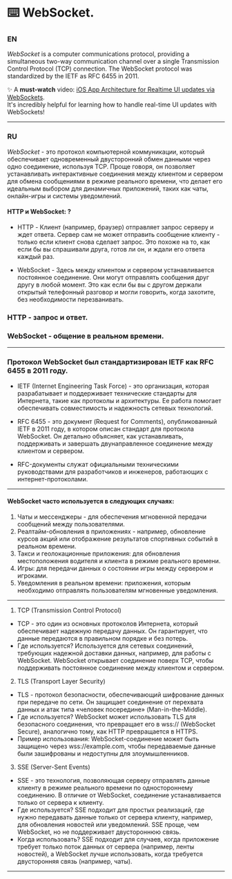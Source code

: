 ⌨️ WebSocket.
=====

### EN
*WebSocket* is a computer communications protocol, providing a simultaneous two-way communication channel over a single Transmission Control Protocol (TCP) connection. The WebSocket protocol was standardized by the IETF as RFC 6455 in 2011.

✨ A **must-watch** video: [iOS App Architecture for Realtime UI updates via WebSockets](https://example.com/video).  
It's incredibly helpful for learning how to handle real-time UI updates with WebSockets!

-----

### RU
*WebSocket* - это протокол компьютерной коммуникации, который обеспечивает одновременный двусторонний обмен данными через одно соединение, используя TCP. 
Проще говоря, он позволяет устанавливать интерактивные соединения между клиентом и сервером для обмена сообщениями в режиме реального времени, что делает его идеальным выбором для динамичных приложений, таких как чаты, онлайн-игры и системы уведомлений.

#### HTTP и WebSocket: ?
- HTTP - Клиент (например, браузер) отправляет запрос серверу и ждет ответа. Сервер сам не может отправить сообщение клиенту - только если клиент снова сделает запрос. Это похоже на то, как если бы вы спрашивали друга, готов ли он, и ждали его ответа каждый раз.

- WebSocket - Здесь между клиентом и сервером устанавливается постоянное соединение. Они могут отправлять сообщения друг другу в любой момент. Это как если бы вы с другом держали открытый телефонный разговор и могли говорить, когда захотите, без необходимости перезванивать.

### HTTP - запрос и ответ.
### WebSocket - общение в реальном времени.
-----

### Протокол WebSocket был стандартизирован IETF как RFC 6455 в 2011 году.

- IETF (Internet Engineering Task Force) - это организация, которая разрабатывает и поддерживает технические стандарты для Интернета, такие как протоколы и архитектуры. Ее работа помогает обеспечивать совместимость и надежность сетевых технологий.

- RFC 6455 - это документ (Request for Comments), опубликованный IETF в 2011 году, в котором описан стандарт для протокола WebSocket. Он детально объясняет, как устанавливать, поддерживать и завершать двунаправленное соединение между клиентом и сервером.

- RFC-документы служат официальными техническими руководствами для разработчиков и инженеров, работающих с интернет-протоколами.
----- 

#### WebSocket часто используется в следующих случаях:

1. Чаты и мессенджеры - для обеспечения мгновенной передачи сообщений между пользователями.
2. Реалтайм-обновления в приложениях - например, обновление курсов акций или отображение результатов спортивных событий в реальном времени.
3. Такси и геолокационные приложения: для обновления местоположения водителя и клиента в режиме реального времени.
4. Игры: для передачи данных о состоянии игры между сервером и игроками.
5. Уведомления в реальном времени: приложения, которым необходимо отправлять пользователям мгновенные уведомления.
-----

1. TCP (Transmission Control Protocol)

- TCP - это один из основных протоколов Интернета, который обеспечивает надежную передачу данных. Он гарантирует, что данные передаются в правильном порядке и без потерь.
- Где используется? Используется для сетевых соединений, требующих надежной доставки данных, например, для работы с WebSocket. WebSocket открывает соединение поверх TCP, чтобы поддерживать постоянное соединение между клиентом и сервером.

2. TLS (Transport Layer Security)

- TLS - протокол безопасности, обеспечивающий шифрование данных при передаче по сети. Он защищает соединение от перехвата данных и атак типа «человек посередине» (Man-in-the-Middle).
- Где используется? WebSocket может использовать TLS для безопасного соединения, что превращает его в wss:// (WebSocket Secure), аналогично тому, как HTTP превращается в HTTPS.
- Пример использования: WebSocket-соединение может быть защищено через wss://example.com, чтобы передаваемые данные были зашифрованы и недоступны для злоумышленников.

3. SSE (Server-Sent Events)
- SSE - это технология, позволяющая серверу отправлять данные клиенту в режиме реального времени по одностороннему соединению. В отличие от WebSocket, соединение устанавливается только от сервера к клиенту.
- Где используется? SSE подходит для простых реализаций, где нужно передавать данные только от сервера клиенту, например, для обновления новостей или уведомлений. SSE проще, чем WebSocket, но не поддерживает двустороннюю связь.
- Когда использовать? SSE подходит для случаев, когда приложение требует только поток данных от сервера (например, ленты новостей), а WebSocket лучше использовать, когда требуется двусторонняя связь (например, чаты).

-----

